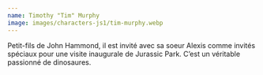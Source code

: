 ```yaml
---
name: Timothy "Tim" Murphy
image: images/characters-js1/tim-murphy.webp
---
```

Petit-fils de John Hammond, il est invité avec sa soeur Alexis comme invités spéciaux pour une visite inaugurale de Jurassic Park. C’est un véritable passionné de dinosaures.